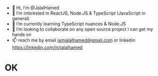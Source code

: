 - 👋 Hi, I’m @JalalHamed
- 👀 I’m interested in ReactJS, Node.JS & TypeScript (JavaScript in general)
- 🌱 I’m currently learning TypeScript nuances & Node.JS
- 💞️ I’m looking to collaborate on any open source project I can get my hands on
- 📫 reach me by email iamjalalhamed@gmail.com or linkedin https://linkedin.com/in/jalalhamed
<h1>OK</h1>
